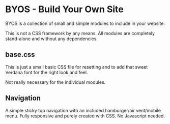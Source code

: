# BYOS - Build Your Own Site
BYOS is a collection of small and simple modules to include in your website.

This is not a CSS framework by any means. All modules are completely stand-alone and without any dependencies.

## base.css
This is just a small basic CSS file for resetting and to add that sweet Verdana font for the right look and feel.

Not really necessary for the individual modules.

## Navigation
A simple sticky top navigation with an included hamburger/air vent/mobile menu. Fully responsive and purely created with CSS. No Javascript needed.
